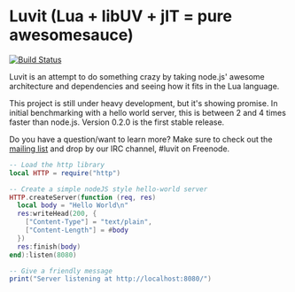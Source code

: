 # Luvit (Lua + libUV + jIT = pure awesomesauce)

[![Build Status](https://secure.travis-ci.org/luvit/luvit.png)](http://travis-ci.org/luvit/luvit)

Luvit is an attempt to do something crazy by taking node.js' awesome architecture and dependencies and seeing how it fits in the Lua language.

This project is still under heavy development, but it's showing promise. In initial benchmarking with a hello world server, this is between 2 and 4 times faster than node.js. Version 0.2.0 is the first stable release.

Do you have a question/want to learn more? Make sure to check out the [mailing list](http://groups.google.com/group/luvit/) and drop by our IRC channel, #luvit on Freenode.

```lua
-- Load the http library
local HTTP = require("http")

-- Create a simple nodeJS style hello-world server
HTTP.createServer(function (req, res)
  local body = "Hello World\n"
  res:writeHead(200, {
    ["Content-Type"] = "text/plain",
    ["Content-Length"] = #body
  })
  res:finish(body)
end):listen(8080)

-- Give a friendly message
print("Server listening at http://localhost:8080/")
```

